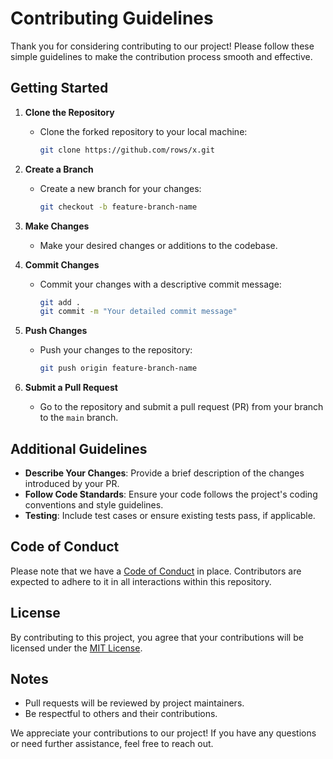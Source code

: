 # Contributing Guidelines

Thank you for considering contributing to our project! Please follow these simple guidelines to make the contribution process smooth and effective.

## Getting Started

1. **Clone the Repository**
   - Clone the forked repository to your local machine:
     ```bash
     git clone https://github.com/rows/x.git
     ```

2. **Create a Branch**
   - Create a new branch for your changes:
     ```bash
     git checkout -b feature-branch-name
     ```

3. **Make Changes**
   - Make your desired changes or additions to the codebase.

4. **Commit Changes**
   - Commit your changes with a descriptive commit message:
     ```bash
     git add .
     git commit -m "Your detailed commit message"
     ```

5. **Push Changes**
   - Push your changes to the repository:
     ```bash
     git push origin feature-branch-name
     ```

6. **Submit a Pull Request**
   - Go to the repository and submit a pull request (PR) from your branch to the `main` branch.

## Additional Guidelines

- **Describe Your Changes**: Provide a brief description of the changes introduced by your PR.
- **Follow Code Standards**: Ensure your code follows the project's coding conventions and style guidelines.
- **Testing**: Include test cases or ensure existing tests pass, if applicable.

## Code of Conduct

Please note that we have a [Code of Conduct](CODE_OF_CONDUCT.md) in place. Contributors are expected to adhere to it in all interactions within this repository.

## License

By contributing to this project, you agree that your contributions will be licensed under the [MIT License](LICENSE).

## Notes

- Pull requests will be reviewed by project maintainers.
- Be respectful to others and their contributions.

We appreciate your contributions to our project! If you have any questions or need further assistance, feel free to reach out.
